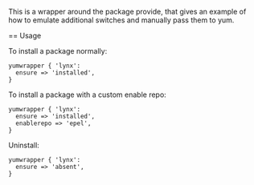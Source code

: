 This is a wrapper around the package provide, that gives an example of how
to emulate additional switches and manually pass them to yum.

== Usage

To install a package normally:

    yumwrapper { 'lynx':
      ensure => 'installed',
    }

To install a package with a custom enable repo:

    yumwrapper { 'lynx':
      ensure => 'installed',
      enablerepo => 'epel',
    }

Uninstall:

    yumwrapper { 'lynx':
      ensure => 'absent',
    }
